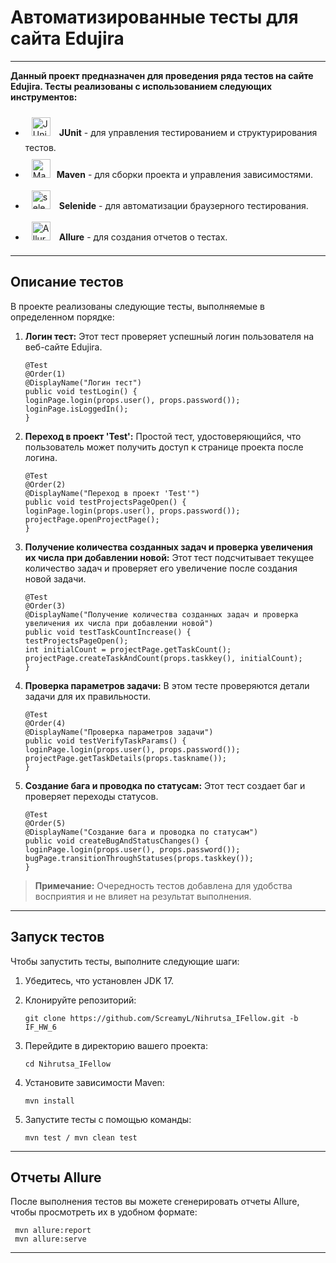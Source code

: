 # Автоматизированные тесты для сайта Edujira

---

**Данный проект предназначен для проведения ряда тестов на сайте Edujira. Тесты реализованы с использованием следующих
инструментов:**

- <a href="https://junit.org/junit5/" target="_blank"><img style="margin: 10px" src="https://junit.org/junit5/assets/img/junit5-logo.png" alt="JUnit" height="30" /></a> **JUnit** - для управления тестированием и структурирования тестов.
-  <a href="https://maven.apache.org/" target="_blank"><img style="margin: 10px" src="https://user-images.githubusercontent.com/25181517/117207242-07d5a700-adf4-11eb-975e-be04e62b984b.png" alt="Maven" height="30" /></a>**Maven** - для сборки проекта и управления зависимостями.
-  <a href="https://selenide.org/" target="_blank"><img style="margin: 10px" src="https://selenide.org/images/selenide-logo-big.png" alt="selenide" height="30" /></a> **Selenide** - для автоматизации браузерного тестирования.
- <a href="https://allurereport.org/" target="_blank"><img style="margin: 10px" src="https://allurereport.org/svg/logo-report-sign.svg" alt="Allure" height="30" /></a> **Allure** - для создания отчетов о тестах.

---

## Описание тестов

В проекте реализованы следующие тесты, выполняемые в определенном порядке:

1. **Логин тест:**
   Этот тест проверяет успешный логин пользователя на веб-сайте Edujira.

       @Test
       @Order(1)
       @DisplayName("Логин тест")
       public void testLogin() {
       loginPage.login(props.user(), props.password());
       loginPage.isLoggedIn();
       }


2. **Переход в проект 'Test':**
   Простой тест, удостоверяющийся, что пользователь может получить доступ к странице проекта после логина.

       @Test
       @Order(2)
       @DisplayName("Переход в проект 'Test'")
       public void testProjectsPageOpen() {
       loginPage.login(props.user(), props.password());
       projectPage.openProjectPage();
       }


3. **Получение количества созданных задач и проверка увеличения их числа при добавлении новой:**
   Этот тест подсчитывает текущее количество задач и проверяет его увеличение после создания новой задачи.

       @Test
       @Order(3)
       @DisplayName("Получение количества созданных задач и проверка увеличения их числа при добавлении новой")
       public void testTaskCountIncrease() {
       testProjectsPageOpen();
       int initialCount = projectPage.getTaskCount();
       projectPage.createTaskAndCount(props.taskkey(), initialCount);
       }


4. **Проверка параметров задачи:**
   В этом тесте проверяются детали задачи для их правильности.

       @Test
       @Order(4)
       @DisplayName("Проверка параметров задачи")
       public void testVerifyTaskParams() {
       loginPage.login(props.user(), props.password());
       projectPage.getTaskDetails(props.taskname());
       }


5. **Создание бага и проводка по статусам:**
   Этот тест создает баг и проверяет переходы статусов.

       @Test
       @Order(5)
       @DisplayName("Создание бага и проводка по статусам")
       public void createBugAndStatusChanges() {
       loginPage.login(props.user(), props.password());
       bugPage.transitionThroughStatuses(props.taskkey());
       }

> **Примечание:** Очередность тестов добавлена для удобства восприятия и не влияет на результат выполнения.

---

## Запуск тестов

Чтобы запустить тесты, выполните следующие шаги:

1. Убедитесь, что установлен JDK 17.

2. Клонируйте репозиторий:

       git clone https://github.com/ScreamyL/Nihrutsa_IFellow.git -b IF_HW_6


3. Перейдите в директорию вашего проекта:

       cd Nihrutsa_IFellow


4. Установите зависимости Maven:

       mvn install


5. Запустите тесты с помощью команды:

       mvn test / mvn clean test

---

## Отчеты Allure

После выполнения тестов вы можете сгенерировать отчеты Allure, чтобы просмотреть их в удобном формате:

     mvn allure:report
     mvn allure:serve

---